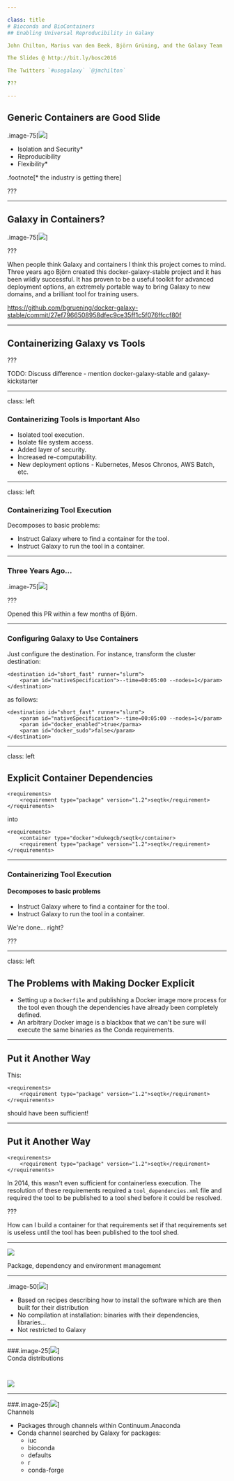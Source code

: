 ```yaml
---

class: title
# Bioconda and BioContainers
## Enabling Universal Reproducibility in Galaxy

John Chilton, Marius van den Beek, Björn Grüning, and the Galaxy Team

The Slides @ http://bit.ly/bosc2016

The Twitters `#usegalaxy` `@jmchilton`

???

---
```


## Generic Containers are Good Slide

.image-75[![](images/containers.png)]

* Isolation and Security\*
* Reproducibility
* Flexibility\*

.footnote[\* the industry is getting there]

???

---

## Galaxy in Containers?

.image-75[![](images/docker-galaxy-stable-github.png)]

???

When people think Galaxy and containers I think this project comes to mind.
Three years ago Björn created this docker-galaxy-stable project and it has
been wildly successful. It has proven to be a useful toolkit for advanced
deployment options, an extremely portable way to bring Galaxy to new domains,
and a brilliant tool for training users.

https://github.com/bgruening/docker-galaxy-stable/commit/27ef7966508958dfec9ce35ff1c5f076ffccf80f

---

## Containerizing Galaxy vs Tools

???

TODO: Discuss difference - mention docker-galaxy-stable and galaxy-kickstarter

---

class: left

### Containerizing Tools is Important Also

* Isolated tool execution.
* Isolate file system access.
* Added layer of security.
* Increased re-computability.
* New deployment options - Kubernetes, Mesos Chronos, AWS Batch, etc.

---

class: left

### Containerizing Tool Execution

Decomposes to basic problems:

* <i class="fa fa-square-o" aria-hidden="true"></i> Instruct Galaxy where to find a container for the tool.
* <i class="fa fa-square-o" aria-hidden="true"></i> Instruct Galaxy to run the tool in a container.

---

### Three Years Ago...

.image-75[![](images/bbpr401.png)]

???

Opened this PR within a few months of Björn.
	
---

### Configuring Galaxy to Use Containers

Just configure the destination. For instance, transform the cluster destination:

```
<destination id="short_fast" runner="slurm">
    <param id="nativeSpecification">--time=00:05:00 --nodes=1</param>
</destination>
```

as follows:


```
<destination id="short_fast" runner="slurm">
    <param id="nativeSpecification">--time=00:05:00 --nodes=1</param>
    <param id="docker_enabled">true</parma>
    <param id="docker_sudo">false</param>
</destination>
```

---

class: left

## Explicit Container Dependencies

```
<requirements>
    <requirement type="package" version="1.2">seqtk</requirement>
</requirements>
```

into

```
<requirements>
    <container type="docker">dukegcb/seqtk</container>
    <requirement type="package" version="1.2">seqtk</requirement>
</requirements>
```

---

### Containerizing Tool Execution

#### Decomposes to basic problems

* <i class="fa fa-check-square-o" aria-hidden="true"></i> Instruct Galaxy where to find a container for the tool.
* <i class="fa fa-check-square-o" aria-hidden="true"></i> Instruct Galaxy to run the tool in a container.

We're done... right?

???

---

class: left

## The Problems with Making Docker Explicit

* Setting up a `Dockerfile` and publishing a Docker image more process for the tool even though the dependencies have already been completely defined.
* An arbitrary Docker image is a blackbox that we can't be sure will execute the same binaries as the Conda requirements.

---

## Put it Another Way

This:

```
<requirements>
    <requirement type="package" version="1.2">seqtk</requirement>
</requirements>
```

should have been sufficient!

---

## Put it Another Way

```
<requirements>
    <requirement type="package" version="1.2">seqtk</requirement>
</requirements>
```

In 2014, this wasn't even sufficient for containerless execution. The resolution of these requirements required a `tool_dependencies.xml` file and required the tool to be published to a tool shed before it could be resolved.

???

How can I build a container for that requirements set if that requirements set is useless until the tool has 
been published to the tool shed.

---

![](images/conda_logo.png)

Package, dependency and environment management

---

.image-50[![](images/conda_logo.png)]

- Based on recipes describing how to install the software which are then built for their distribution
- No compilation at installation: binaries with their dependencies, libraries...
- Not restricted to Galaxy

---

###.image-25[![](images/conda_logo.png)] <br/> Conda distributions

```


```
![](images/miniconda_vs_anaconda.png)

---

###.image-25[![](images/conda_logo.png)] <br/> Channels

- Packages through channels within Continuum.Anaconda
- Conda channel searched by Galaxy for packages:
    - iuc
    - bioconda
    - defaults
    - r
    - conda-forge
